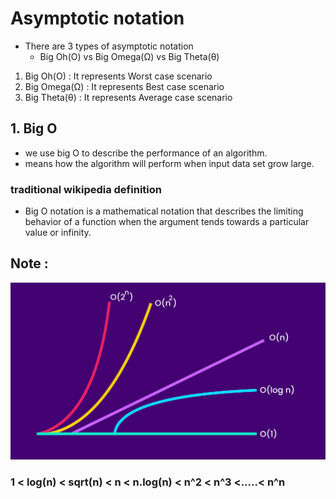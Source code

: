 # Asymptotic notation

- There are 3 types of asymptotic notation
  - Big Oh(O) vs Big Omega(Ω) vs Big Theta(θ)

1. Big Oh(O) : It represents Worst case scenario
2. Big Omega(Ω) : It represents Best case scenario
3. Big Theta(θ) : It represents Average case scenario

## 1. Big O

- we use big O to describe the performance of an algorithm.
- means how the algorithm will perform when input data set grow large.

### traditional wikipedia definition

- Big O notation is a mathematical notation that describes the limiting behavior of a function when the argument tends towards a particular value or infinity.

## Note :

![](./screenshots/time_complexity.jpg)

### 1 < log(n) < sqrt(n) < n < n.log(n) < n^2 < n^3 <.....< n^n
